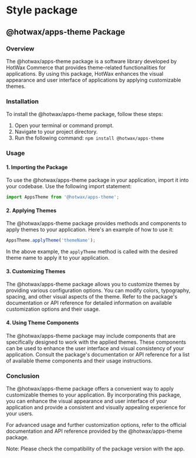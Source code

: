 # Style package

## @hotwax/apps-theme Package

### Overview

The @hotwax/apps-theme package is a software library developed by HotWax Commerce that provides theme-related functionalities for applications. By using this package, HotWax enhances the visual appearance and user interface of applications by applying customizable themes.

### Installation

To install the @hotwax/apps-theme package, follow these steps:

1. Open your terminal or command prompt.
2. Navigate to your project directory.
3. Run the following command: `npm install @hotwax/apps-theme`

### Usage

#### 1. Importing the Package

To use the @hotwax/apps-theme package in your application, import it into your codebase. Use the following import statement:

```javascript
import AppsTheme from '@hotwax/apps-theme';
```

#### 2. Applying Themes

The @hotwax/apps-theme package provides methods and components to apply themes to your application. Here's an example of how to use it:

```javascript
AppsTheme.applyTheme('themeName');
```

In the above example, the `applyTheme` method is called with the desired theme name to apply it to your application.

#### 3. Customizing Themes

The @hotwax/apps-theme package allows you to customize themes by providing various configuration options. You can modify colors, typography, spacing, and other visual aspects of the theme. Refer to the package's documentation or API reference for detailed information on available customization options and their usage.

#### 4. Using Theme Components

The @hotwax/apps-theme package may include components that are specifically designed to work with the applied themes. These components can be used to enhance the user interface and visual consistency of your application. Consult the package's documentation or API reference for a list of available theme components and their usage instructions.

### Conclusion

The @hotwax/apps-theme package offers a convenient way to apply customizable themes to your application. By incorporating this package, you can enhance the visual appearance and user interface of your application and provide a consistent and visually appealing experience for your users.

For advanced usage and further customization options, refer to the official documentation and API reference provided by the @hotwax/apps-theme package.

Note: Please check the compatibility of the package version with the app. 
